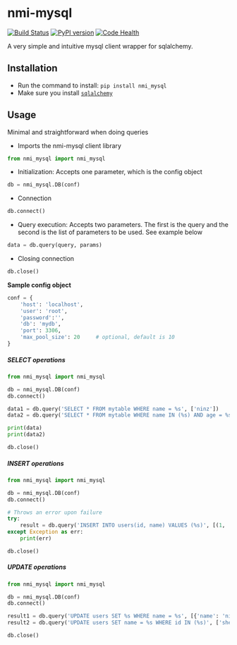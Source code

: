 nmi-mysql
=======================
[![Build Status](https://travis-ci.org/pprmint/nmi_mysql.svg?branch=master)](https://travis-ci.org/pprmint/nmi_mysql)
[![PyPI version](https://badge.fury.io/py/nmi_mysql.svg)](https://badge.fury.io/py/nmi_mysql)
[![Code Health](https://landscape.io/github/pprmint/nmi_mysql/master/landscape.svg?style=flat)](https://landscape.io/github/pprmint/nmi_mysql/master)


A very simple and intuitive mysql client wrapper for sqlalchemy.

## Installation


- Run the command to install: `pip install nmi_mysql`
- Make sure you install [`sqlalchemy`](http://www.sqlalchemy.org/)

## Usage
Minimal and straightforward when doing queries
- Imports the nmi-mysql client library

```python
from nmi_mysql import nmi_mysql
```

- Initialization: Accepts one parameter, which is the config object

```python
db = nmi_mysql.DB(conf)
```

- Connection

```python
db.connect()
```

- Query execution: Accepts two parameters. The first is the query and the second is the list of parameters to be used. See example below

```python
data = db.query(query, params)
```

- Closing connection

```python
db.close()
```

**Sample config object**

```python
conf = {
    'host': 'localhost',
    'user': 'root',
    'password':'',
    'db': 'mydb',
    'port': 3306,
    'max_pool_size': 20     # optional, default is 10
}
```

##### SELECT operations

```python
from nmi_mysql import nmi_mysql

db = nmi_mysql.DB(conf)
db.connect()

data1 = db.query('SELECT * FROM mytable WHERE name = %s', ['ninz'])
data2 = db.query('SELECT * FROM mytable WHERE name IN (%s) AND age = %s', [['john', 'doe'], 10])

print(data)
print(data2)

db.close()
```

##### INSERT operations

```python
from nmi_mysql import nmi_mysql

db = nmi_mysql.DB(conf)
db.connect()

# Throws an error upon failure
try:
    result = db.query('INSERT INTO users(id, name) VALUES (%s)', [(1, 'jasper'), (2, 'jv')])
except Exception as err:
    print(err)

db.close()
```

##### UPDATE operations

```python
from nmi_mysql import nmi_mysql

db = nmi_mysql.DB(conf)
db.connect()

result1 = db.query('UPDATE users SET %s WHERE name = %s', [{'name': 'ninz'}, 'jasper'])
result2 = db.query('UPDATE users SET name = %s WHERE id IN (%s)', ['sherwin', [1, 2]])

db.close()
```
